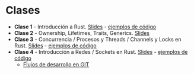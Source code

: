 # Clases

* **Clase 1** - Introducción a Rust. [Slides](./clases/1-introduccion.pdf) - [ejemplos de código](./clases/clase-01.tar.bz2)
* **Clase 2** - Ownership, Lifetimes, Traits, Generics. [Slides](./clases/2-ownership.pdf)
* **Clase 3** - Concurrencia / Procesos y Threads / Channels y Locks en Rust. [Slides](./clases/3-concurrencia.pdf) - [ejemplos de código](./clases/clase-03.tar.bz2)
* **Clase 4** - Introducción a Redes / Sockets en Rust. [Slides](./clases/4-sockets.pdf) - [ejemplos de código](./clases/clase-04.tar.bz2)
  * [Flujos de desarrollo en GIT](./clases/git.pdf)
